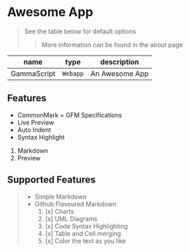 # Awesome App

 > See the table below for default options
 > > More information can be found in the about page
 
 | name | type | description |
 | --- | --- | --- |
 | GammaScript | `Webapp` | An Awesome App |
 
 ## Features
 
 * CommonMark + GFM Specifications
 * Live Preview
 * Auto Indent
 * Syntax Highlight
 1. Markdown
 2. Preview
 
 ## Supported Features
 
 > * Simple Markdown
 > * Github Flavoured Markdown
 >    1. [x] Charts
 >    2. [x] UML Diagrams
 >    3. [x] Code Syntax Highlighting
 >    3. [x] Table and Cell merging
 >    3. [x] Color the text as you like

